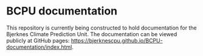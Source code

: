 BCPU documentation
==================

This repository is currently being constructed to hold documentation for the
Bjerknes Climate Prediction Unit. The documentation can be viewed publicly at 
GitHub pages: https://bjerknescpu.github.io/BCPU-documentation/index.html. 

